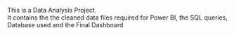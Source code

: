 This is a Data Analysis Project.
<br>
It contains the the cleaned data files required for Power BI, the SQL queries, Database used and the Final Dashboard